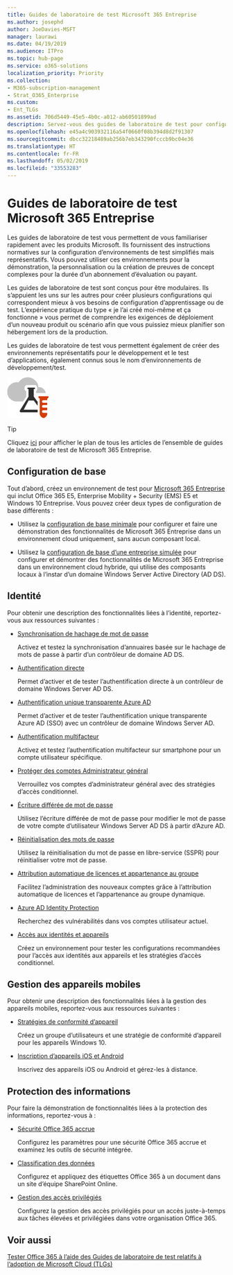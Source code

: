 ```yaml
---
title: Guides de laboratoire de test Microsoft 365 Entreprise
ms.author: josephd
author: JoeDavies-MSFT
manager: laurawi
ms.date: 04/19/2019
ms.audience: ITPro
ms.topic: hub-page
ms.service: o365-solutions
localization_priority: Priority
ms.collection:
- M365-subscription-management
- Strat_O365_Enterprise
ms.custom:
- Ent_TLGs
ms.assetid: 706d5449-45e5-4b0c-a012-ab60501899ad
description: Servez-vous des guides de laboratoire de test pour configurer les environnements de développement/test, de preuve de concept et de démonstration pour Microsoft 365 Entreprise.
ms.openlocfilehash: e45a4c903932116a54f0660f08b394d8d2f91307
ms.sourcegitcommit: dbcc32218489ab256b7eb343290fcccb9bc04e36
ms.translationtype: HT
ms.contentlocale: fr-FR
ms.lasthandoff: 05/02/2019
ms.locfileid: "33553283"
---
```

# <a name="microsoft-365-enterprise-test-lab-guides"></a>Guides de laboratoire de test Microsoft 365 Entreprise

Les guides de laboratoire de test vous permettent de vous familiariser rapidement avec les produits Microsoft. Ils fournissent des instructions normatives sur la configuration d’environnements de test simplifiés mais représentatifs. Vous pouvez utiliser ces environnements pour la démonstration, la personnalisation ou la création de preuves de concept complexes pour la durée d’un abonnement d’évaluation ou payant. 

Les guides de laboratoire de test sont conçus pour être modulaires. Ils s’appuient les uns sur les autres pour créer plusieurs configurations qui correspondent mieux à vos besoins de configuration d’apprentissage ou de test. L’expérience pratique du type « je l’ai créé moi-même et ça fonctionne » vous permet de comprendre les exigences de déploiement d’un nouveau produit ou scénario afin que vous puissiez mieux planifier son hébergement lors de la production.

Les guides de laboratoire de test vous permettent également de créer des environnements représentatifs pour le développement et le test d’applications, également connus sous le nom d’environnements de développement/test.
  
![Guides de laboratoire de test pour Microsoft Cloud](media/m365-enterprise-test-lab-guides/cloud-tlg-icon.png)

> [!TIP]
> Cliquez [ici](https://aka.ms/m365etlgstack) pour afficher le plan de tous les articles de l’ensemble de guides de laboratoire de test de Microsoft 365 Entreprise.
  
## <a name="base-configuration"></a>Configuration de base

Tout d’abord, créez un environnement de test pour [Microsoft 365 Entreprise](https://docs.microsoft.com/microsoft-365-enterprise/) qui inclut Office 365 E5, Enterprise Mobility + Security (EMS) E5 et Windows 10 Entreprise. Vous pouvez créer deux types de configuration de base différents :

- Utilisez la [configuration de base minimale](lightweight-base-configuration-microsoft-365-enterprise.md) pour configurer et faire une démonstration des fonctionnalités de Microsoft 365 Entreprise dans un environnement cloud uniquement, sans aucun composant local.

- Utilisez la [configuration de base d’une entreprise simulée](simulated-ent-base-configuration-microsoft-365-enterprise.md) pour configurer et démontrer des fonctionnalités de Microsoft 365 Entreprise dans un environnement cloud hybride, qui utilise des composants locaux à l’instar d’un domaine Windows Server Active Directory (AD DS).
    
## <a name="identity"></a>Identité

Pour obtenir une description des fonctionnalités liées à l’identité, reportez-vous aux ressources suivantes :

- [Synchronisation de hachage de mot de passe](password-hash-sync-m365-ent-test-environment.md)
  
   Activez et testez la synchronisation d’annuaires basée sur le hachage de mots de passe à partir d’un contrôleur de domaine AD DS.

- [Authentification directe](pass-through-auth-m365-ent-test-environment.md)
  
   Permet d’activer et de tester l’authentification directe à un contrôleur de domaine Windows Server AD DS.

- [Authentification unique transparente Azure AD](single-sign-on-m365-ent-test-environment.md)
  
   Permet d’activer et de tester l’authentification unique transparente Azure AD (SSO) avec un contrôleur de domaine Windows Server AD.

- [Authentification multifacteur](multi-factor-authentication-microsoft-365-test-environment.md)
  
   Activez et testez l’authentification multifacteur sur smartphone pour un compte utilisateur spécifique.

- [Protéger des comptes Administrateur général](protect-global-administrator-accounts-microsoft-365-test-environment.md)
 
   Verrouillez vos comptes d’administrateur général avec des stratégies d’accès conditionnel.

- [Écriture différée de mot de passe](password-writeback-m365-ent-test-environment.md)

   Utilisez l’écriture différée de mot de passe pour modifier le mot de passe de votre compte d’utilisateur Windows Server AD DS à partir d’Azure AD.

- [Réinitialisation des mots de passe](password-reset-m365-ent-test-environment.md)

   Utilisez la réinitialisation du mot de passe en libre-service (SSPR) pour réinitialiser votre mot de passe.

- [Attribution automatique de licences et appartenance au groupe](automate-licenses-group-membership-microsoft-365-test-environment.md)

   Facilitez l’administration des nouveaux comptes grâce à l’attribution automatique de licences et l’appartenance au groupe dynamique.

- [Azure AD Identity Protection](azure-ad-identity-protection-microsoft-365-test-environment.md)

   Recherchez des vulnérabilités dans vos comptes utilisateur actuel.

- [Accès aux identités et appareils](identity-device-access-m365-test-environment.md)

   Créez un environnement pour tester les configurations recommandées pour l’accès aux identités aux appareils et les stratégies d’accès conditionnel.


## <a name="mobile-device-management"></a>Gestion des appareils mobiles

Pour obtenir une description des fonctionnalités liées à la gestion des appareils mobiles, reportez-vous aux ressources suivantes :

- [Stratégies de conformité d’appareil](mam-policies-for-your-microsoft-365-enterprise-dev-test-environment.md)
    
   Créez un groupe d’utilisateurs et une stratégie de conformité d’appareil pour les appareils Windows 10.
    
- [Inscription d’appareils iOS et Android](enroll-ios-and-android-devices-in-your-microsoft-enterprise-365-dev-test-environ.md)
   
   Inscrivez des appareils iOS ou Android et gérez-les à distance.


## <a name="information-protection"></a>Protection des informations

Pour faire la démonstration de fonctionnalités liées à la protection des informations, reportez-vous à :

- [Sécurité Office 365 accrue](increased-o365-security-microsoft-365-enterprise-dev-test-environment.md)
    
   Configurez les paramètres pour une sécurité Office 365 accrue et examinez les outils de sécurité intégrée.
  
- [Classification des données](data-classification-microsoft-365-enterprise-dev-test-environment.md)
    
   Configurez et appliquez des étiquettes Office 365 à un document dans un site d’équipe SharePoint Online.
    
- [Gestion des accès privilégiés](privileged-access-microsoft-365-enterprise-dev-test-environment.md)
    
   Configurez la gestion des accès privilégiés pour un accès juste-à-temps aux tâches élevées et privilégiées dans votre organisation Office 365.

## <a name="see-also"></a>Voir aussi

[Tester Office 365 à l’aide des Guides de laboratoire de test relatifs à l’adoption de Microsoft Cloud (TLGs)](https://docs.microsoft.com/office365/enterprise/cloud-adoption-test-lab-guides-tlgs)
